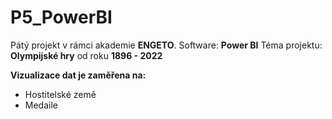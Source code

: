 # P5_PowerBI

Pátý projekt v rámci akademie **ENGETO**.
Software: **Power BI**
Téma projektu: **Olympijské hry** od roku **1896 - 2022**

**Vizualizace dat je zaměřena na:**  
  - Hostitelské země
  - Medaile
